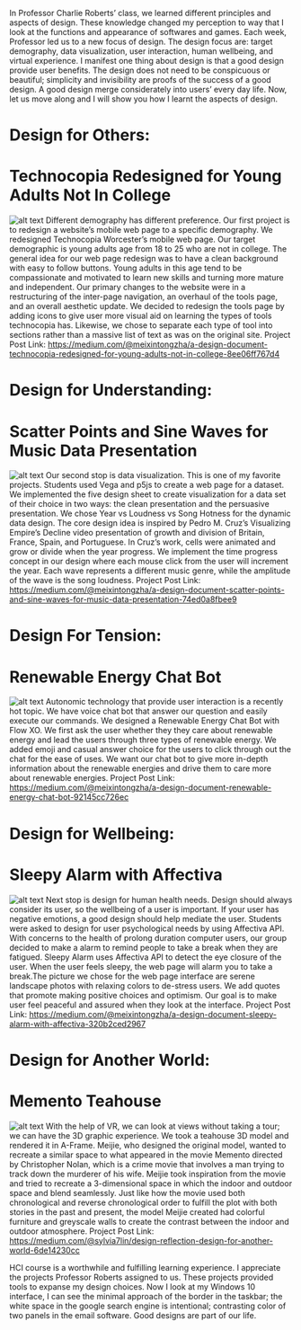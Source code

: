 In Professor Charlie Roberts’ class, we learned different principles and aspects of design. These knowledge changed my perception to way that I look at the functions and appearance of softwares and games. Each week, Professor led us to a new focus of design. The design focus are: target demography, data visualization, user interaction, human wellbeing, and virtual experience. I manifest one thing about design is that a good design provide user benefits. The design does not need to be conspicuous or beautiful; simplicity and invisibility are proofs of the success of a good design. A good design merge considerately into users’ every day life. Now, let us move along and I will show you how I learnt the aspects of design.

# Design for Others:
# Technocopia Redesigned for Young Adults Not In College
![alt text](https://cdn.glitch.com/de9c58a6-84ed-4391-850d-a63d38046b0f%2Fdm1.png?1544825402709)
Different demography has different preference. Our first project is to redesign a website’s mobile web page to a specific demography. We redesigned Technocopia Worcester’s mobile web page. Our target demographic is young adults age from 18 to 25 who are not in college. The general idea for our web page redesign was to have a clean background with easy to follow buttons. Young adults in this age tend to be compassionate and motivated to learn new skills and turning more mature and independent. Our primary changes to the website were in a restructuring of the inter-page navigation, an overhaul of the tools page, and an overall aesthetic update. We decided to redesign the tools page by adding icons to give user more visual aid on learning the types of tools technocopia has. Likewise, we chose to separate each type of tool into sections rather than a massive list of text as was on the original site. 
Project Post Link: https://medium.com/@meixintongzha/a-design-document-technocopia-redesigned-for-young-adults-not-in-college-8ee06ff767d4

# Design for Understanding: 
# Scatter Points and Sine Waves for Music Data Presentation
![alt text](https://cdn.glitch.com/de9c58a6-84ed-4391-850d-a63d38046b0f%2Fdm2.png?1544825404213)
Our second stop is data visualization. This is one of my favorite projects. Students used Vega and p5js to create a web page for a dataset. We implemented the five design sheet to create visualization for a data set of their choice in two ways: the clean presentation and the persuasive presentation. We chose Year vs Loudness vs Song Hotness for the dynamic data design. The core design idea is inspired by Pedro M. Cruz’s Visualizing Empire’s Decline video presentation of growth and division of Britain, France, Spain, and Portuguese. In Cruz’s work, cells were animated and grow or divide when the year progress. We implement the time progress concept in our design where each mouse click from the user will increment the year. Each wave represents a different music genre, while the amplitude of the wave is the song loudness.
Project Post Link: https://medium.com/@meixintongzha/a-design-document-scatter-points-and-sine-waves-for-music-data-presentation-74ed0a8fbee9

# Design For Tension: 
# Renewable Energy Chat Bot
![alt text](https://cdn.glitch.com/de9c58a6-84ed-4391-850d-a63d38046b0f%2Fdm4.png?1544825409882)
Autonomic technology that provide user interaction is a recently hot topic. We have voice chat bot that answer our question and easily execute our commands. We designed a Renewable Energy Chat Bot with Flow XO. We first ask the user whether they they care about renewable energy and lead the users through three types of renewable energy. We added emoji and casual answer choice for the users to click through out the chat for the ease of uses. We want our chat bot to give more in-depth information about the renewable energies and drive them to care more about renewable energies. 
Project Post Link: https://medium.com/@meixintongzha/a-design-document-renewable-energy-chat-bot-92145cc726ec

# Design for Wellbeing: 
# Sleepy Alarm with Affectiva
![alt text](https://cdn.glitch.com/de9c58a6-84ed-4391-850d-a63d38046b0f%2Fdm6.png?1544825413996)
Next stop is design for human health needs. Design should always consider its user, so the wellbeing of a user is important. If your user has negative emotions, a good design should help mediate the user. Students were asked to design for user psychological needs by using Affectiva API. With concerns to the health of prolong duration computer users, our group decided to make a alarm to remind people to take a break when they are fatigued. Sleepy Alarm uses Affectiva API to detect the eye closure of the user. When the user feels sleepy, the web page will alarm you to take a break.The picture we chose for the web page interface are serene landscape photos with relaxing colors to de-stress users. We add quotes that promote making positive choices and optimism. Our goal is to make user feel peaceful and assured when they look at the interface.
Project Post Link: https://medium.com/@meixintongzha/a-design-document-sleepy-alarm-with-affectiva-320b2ced2967

# Design for Another World: 
# Memento Teahouse
![alt text](https://cdn.glitch.com/de9c58a6-84ed-4391-850d-a63d38046b0f%2Fdm5.jpg?1544825411120)
With the help of VR, we can look at views without taking a tour; we can have the 3D graphic experience. We took a teahouse 3D model and rendered it in A-Frame. Meijie, who designed the original model, wanted to recreate a similar space to what appeared in the movie Memento directed by Christopher Nolan, which is a crime movie that involves a man trying to track down the murderer of his wife. Meijie took inspiration from the movie and tried to recreate a 3-dimensional space in which the indoor and outdoor space and blend seamlessly. Just like how the movie used both chronological and reverse chronological order to fulfill the plot with both stories in the past and present, the model Meijie created had colorful furniture and greyscale walls to create the contrast between the indoor and outdoor atmosphere.
Project Post Link: https://medium.com/@sylvia7lin/design-reflection-design-for-another-world-6de14230cc

HCI course is a worthwhile and fulfilling learning experience. I appreciate the projects Professor Roberts assigned to us. These projects provided tools to expanse my design choices. Now I look at my Windows 10 interface, I can see the minimal approach of the border in the taskbar; the white space in the google search engine is intentional; contrasting color of two panels in the email software. Good designs are part of our life.

